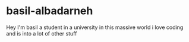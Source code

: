 # basil-albadarneh
Hey I'm basil a student in a university in this massive world
i love coding and is into a lot of other stuff
